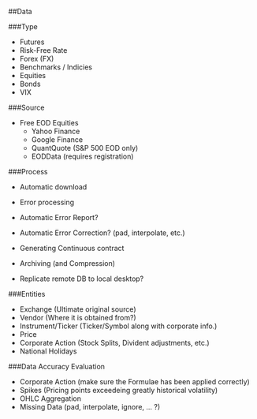 ##Data

###Type

* Futures
* Risk-Free Rate
* Forex (FX)
* Benchmarks / Indicies
* Equities
* Bonds
* VIX

###Source

* Free EOD Equities
    * Yahoo Finance
    * Google Finance
    * QuantQuote (S&P 500 EOD only)
    * EODData (requires registration)

###Process

* Automatic download
* Error processing
* Automatic Error Report?
* Automatic Error Correction? (pad, interpolate, etc.)
* Generating Continuous contract
* Archiving (and Compression)

* Replicate remote DB to local desktop?

###Entities

* Exchange (Ultimate original source)
* Vendor (Where it is obtained from?)
* Instrument/Ticker (Ticker/Symbol along with corporate info.)
* Price
* Corporate Action (Stock Splits, Divident adjustments, etc.)
* National Holidays

###Data Accuracy Evaluation

* Corporate Action (make sure the Formulae has been applied correctly)
* Spikes (Pricing points exceedeing greatly historical volatility)
* OHLC Aggregation
* Missing Data (pad, interpolate, ignore, ... ?)
